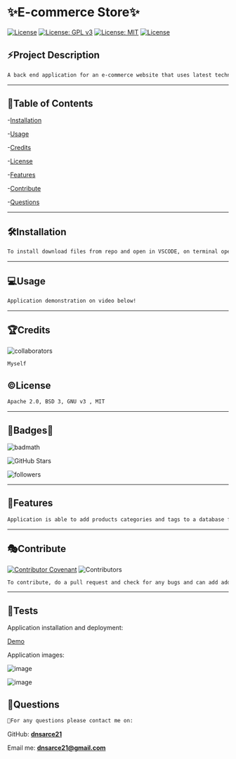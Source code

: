 # **✨E-commerce Store**✨</br>

[![License](https://img.shields.io/badge/License-Apache%202.0-yellowgreen.svg)](https://opensource.org/licenses/Apache-2.0)
[![License: GPL v3](https://img.shields.io/badge/License-GPLv3-blue.svg)](https://www.gnu.org/licenses/gpl-3.0)
[![License: MIT](https://img.shields.io/badge/License-MIT-yellow.svg)](https://opensource.org/licenses/MIT)
[![License](https://img.shields.io/badge/License-BSD%203--Clause-blue.svg)](https://opensource.org/licenses/BSD-3-Clause)

## **⚡Project Description**

```md
A back end application for an e-commerce website that uses latest technologies to compete with other e-commerce companies.
```

---

## **🔎Table of Contents**

-[Installation](#installation)

-[Usage](#usage)

-[Credits](#credits)

-[License](#license)

-[Features](#features)

-[Contribute](#contribute)

-[Questions](#questions)

---

## **🛠️Installation**

```md
To install download files from repo and open in VSCODE, on terminal open mysql and run: source schema.sql to add database and then on root add seeds by running " npm run seed" once seeds are added start app by typing - npm start or node server.js and can run app through INSOMNIA.
```

---

## **💻Usage**

```md
Application demonstration on video below!
```

---

## **🏆Credits**

![collaborators](https://img.shields.io/npm/collaborators/inquirer)

```md
Myself
```

## **©️License**

```md
Apache 2.0, BSD 3, GNU v3 , MIT
```

---

## **🌟Badges🌟**

![badmath](https://img.shields.io/github/languages/top/nielsenjared/badmath)

![GitHub Stars](https://img.shields.io/github/stars/dnsarce21/Pro-Readme-Gen-DA?style=social)

![followers](https://img.shields.io/github/followers/dnsarce21?style=social)

---

## **📑Features**

```md
Application is able to add products categories and tags to a database for easy management of an online store.
```

---

## **🎭Contribute**

[![Contributor Covenant](https://img.shields.io/badge/Contributor%20Covenant-2.1-4baaaa.svg)](code_of_conduct.md)
![Contributors](https://img.shields.io/github/contributors/dnsarce21/Pro-Readme-Gen-DA)

```md
To contribute, do a pull request and check for any bugs and can add additional functionality to application.
```

---

## **🚧Tests**

Application installation and deployment:

[Demo](https://watch.screencastify.com/v/iI7bmrt6TfZticK6IEAG)

Application images:

![image](https://user-images.githubusercontent.com/84104912/139102077-3882725c-87e3-4854-a71a-ffb377a63c3e.png)

![image](https://user-images.githubusercontent.com/84104912/139102797-2b92c4f2-547a-441f-be87-c52f5288cfc0.png)

## **💬Questions**

```md
🥇For any questions please contact me on:
```

GitHub: **[dnsarce21](https://github.com/dnsarce21)**

Email me: **dnsarce21@gmail.com**
